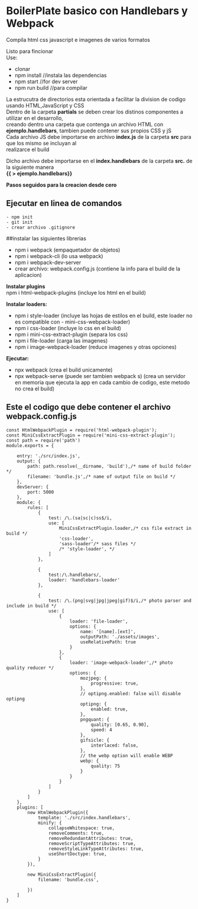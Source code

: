 # BoilerPlate basico con Handlebars y Webpack
Compila html css javascript e imagenes de varios formatos  

Listo para fincionar  
Use:
- clonar
- npm install //instala las dependencias
- npm start //for dev server
- npm run build //para compilar

La estrucutra de directorios esta orientada a facilitar la division de codigo usando HTML,JavaScript y CSS  
Dentro de la carpeta **partials** se deben crear los distinos componentes a utilizar en el desarrollo,  
creando dentro una carpeta que contenga un archivo HTML con **ejemplo.handlebars**, tambien puede contener sus propios CSS y jS  
Cada archivo JS debe importarse en archivo **index.js** de la carpeta **src** para que los mismo se incluyan al  
realizarce el build  

Dicho archivo debe importarse en el **index.handlebars** de la carpeta **src.** de la siguiente manera  
**{{ > ejemplo.handlebars}}**

**Pasos seguidos para la creacion desde cero**  

## Ejecutar en linea de comandos  
```
- npm init
- git init
- crear archivo .gitignore
```
##instalar las siguientes librerias
- npm i webpack (empaquetador de objetos)
- npm i webpack-cli (lo usa webpack)
- npm i webpack-dev-server
- crear archivo: webpack.config.js (contiene la info para el build de la aplicacion)

**Instalar plugins**  
npm i html-webpack-plugins (incluye los html en el build)

**Instalar loaders:** 
- npm i style-loader (incluye las hojas de estilos en el build, este loader no es compatible con - mini-css-webpack-loader)
- npm i css-loader (incluye lo css en el build)
- npm i mini-css-extract-plugin (separa los css)
- npm i file-loader (carga las imagenes)
- npm i image-webpack-loader (reduce imagenes y otras opciones)

**Ejecutar:**  
- npx webpack (crea el build unicamente)  
- npx webpack-serve (puede ser tambien webpack s) (crea un servidor en memoria que ejecuta la app en cada cambio de codigo, este metodo no crea el build)  

## **Este el codigo que debe contener el archivo webpack.config.js**
```
const HtmlWebpackPlugin = require('html-webpack-plugin');
const MiniCssExtractPlugin = require('mini-css-extract-plugin');
const path = require('path')
module.exports = {

    entry: './src/index.js',
    output: {
        path: path.resolve(__dirname, 'build'),/* name of build folder */
        filename: 'bundle.js',/* name of output file on build */
    },
    devServer: {
        port: 5000
    },
    module: {
        rules: [
            {
                test: /\.(sa|sc|c)ss$/i,
                use: [
                    MiniCssExtractPlugin.loader,/* css file extract in build */
                    'css-loader',
                    'sass-loader'/* sass files */
                    /* 'style-loader', */
                ]
            },

            {
                test:/\.handlebars/,
                loader: 'handlebars-loader'
            },

            {
                test: /\.(png|svg|jpg|jpeg|gif)$/i,/* photo parser and include in build */
                use: [
                    {
                        loader: 'file-loader',
                        options: {
                            name: '[name].[ext]',
                            outputPath: './assets/images',
                            useRelativePath: true
                        }
                    },
                    {
                        loader: 'image-webpack-loader',/* photo quality reducer */
                        options: {
                            mozjpeg: {
                                progressive: true,
                            },
                            // optipng.enabled: false will disable optipng
                            optipng: {
                                enabled: true,
                            },
                            pngquant: {
                                quality: [0.65, 0.90],
                                speed: 4
                            },
                            gifsicle: {
                                interlaced: false,
                            },
                            // the webp option will enable WEBP
                            webp: {
                                quality: 75
                            }
                        }
                    }
                ]
            }
        ]
    },
    plugins: [
        new HtmlWebpackPlugin({
            template: './src/index.handlebars',
            minify: {
                collapseWhitespace: true,
                removeComments: true,
                removeRedundantAttributes: true,
                removeScriptTypeAttributes: true,
                removeStyleLinkTypeAttributes: true,
                useShortDoctype: true,
            }
        }),

        new MiniCssExtractPlugin({
            filename: 'bundle.css',

        })
    ]
}
```

